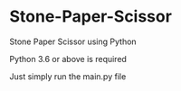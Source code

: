 # Stone-Paper-Scissor
Stone Paper Scissor using Python

Python 3.6 or above is required

Just simply run the main.py file
